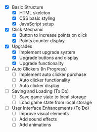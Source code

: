 
- [x] Basic Structure
    - [x]  HTML skeleton
    - [x]  CSS basic styling
    - [x]  JavaScript setup
- [x] Click Mechanic
    - [x]  Button to increase points on click
    - [x]  Points counter display
- [x] Upgrades
    - [x]  Implement upgrade system
    - [x]  Upgrade buttons and display
    - [x]  Upgrade functionality
- [ ] Auto Clickers (In Progress)
    - [ ] Implement auto clicker purchase
    - [ ] Auto clicker functionality
    - [ ] Auto clicker display
- [ ] Saving and Loading (To Do)
    - [ ] Save game state to local storage
    - [ ] Load game state from local storage
- [ ] User Interface Enhancements (To Do)
    - [ ] Improve visual elements
    - [ ] Add sound effects
    - [ ] Add animations
